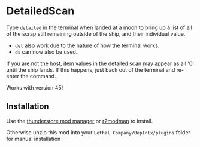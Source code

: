 # DetailedScan
Type `detailed` in the terminal when landed at a moon to bring up a list of all of the scrap still remaining outside of the ship, and their individual value.
- `det` also work due to the nature of how the terminal works.
- `ds` can now also be used.

If you are not the host, item values in the detailed scan may appear as all '0' until the ship lands. 
If this happens, just back out of the terminal and re-enter the command.

Works with version 45!

## Installation
Use the [thunderstore mod manager](https://www.overwolf.com/app/Thunderstore-Thunderstore_Mod_Manager) or [r2modman](https://for-the-king.thunderstore.io/package/ebkr/r2modman/) to install.

Otherwise unzip this mod into your `Lethal Company/BepInEx/plugins` folder for manual installation
